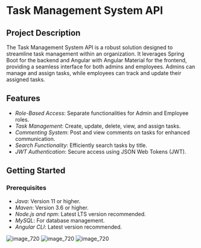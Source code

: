 # Task Management System API

## Project Description

The Task Management System API is a robust solution designed to streamline task management within an organization. It leverages Spring Boot for the backend and Angular with Angular Material for the frontend, providing a seamless interface for both admins and employees. Admins can manage and assign tasks, while employees can track and update their assigned tasks.

## Features

- *Role-Based Access*: Separate functionalities for Admin and Employee roles.
- *Task Management*: Create, update, delete, view, and assign tasks.
- *Commenting System*: Post and view comments on tasks for enhanced communication.
- *Search Functionality*: Efficiently search tasks by title.
- *JWT Authentication*: Secure access using JSON Web Tokens (JWT).

## Getting Started

### Prerequisites

- *Java*: Version 11 or higher.
- *Maven*: Version 3.6 or higher.
- *Node.js and npm*: Latest LTS version recommended.
- *MySQL*: For database management.
- *Angular CLI*: Latest version recommended.


![image_720](https://github.com/tebernal/Task-Management-System-FrontEnd/assets/162180112/2f28486e-bfb1-404d-acf3-cb22130595aa)
![image_720](https://github.com/tebernal/Task-Management-System-FrontEnd/assets/162180112/87db1a3c-dc52-4616-b022-d3b0072f2cb1)
![image_720](https://github.com/tebernal/Task-Management-System-FrontEnd/assets/162180112/ea676e15-9319-4bfe-ad38-dce4d76cd4c8)
